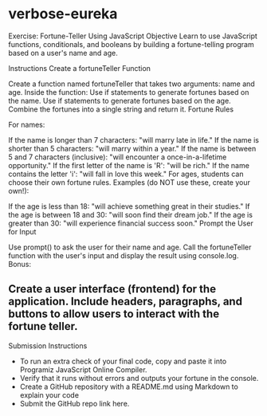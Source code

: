# verbose-eureka

Exercise: Fortune-Teller Using JavaScript
Objective
Learn to use JavaScript functions, conditionals, and booleans by building a fortune-telling program based on a user's name and age.

Instructions
Create a fortuneTeller Function

Create a function named fortuneTeller that takes two arguments: name and age.
Inside the function:
Use if statements to generate fortunes based on the name.
Use if statements to generate fortunes based on the age.
Combine the fortunes into a single string and return it.
Fortune Rules

For names:

If the name is longer than 7 characters: "will marry late in life."
If the name is shorter than 5 characters: "will marry within a year."
If the name is between 5 and 7 characters (inclusive): "will encounter a once-in-a-lifetime opportunity."
If the first letter of the name is 'R': "will be rich."
If the name contains the letter 'i': "will fall in love this week."
For ages, students can choose their own fortune rules. Examples (do NOT use these, create your own!):

If the age is less than 18: "will achieve something great in their studies."
If the age is between 18 and 30: "will soon find their dream job."
If the age is greater than 30: "will experience financial success soon."
Prompt the User for Input

Use prompt() to ask the user for their name and age.
Call the fortuneTeller function with the user's input and display the result using console.log.
Bonus: 

Create a user interface (frontend) for the application. Include headers, paragraphs, and buttons to allow users to interact with the fortune teller.
---

Submission Instructions

- To run an extra check of your final code, copy and paste it into Programiz JavaScript Online Compiler.
- Verify that it runs without errors and outputs your fortune in the console.
- Create a GitHub repository with a README.md using Markdown to explain your code
- Submit the GitHub repo link here.
